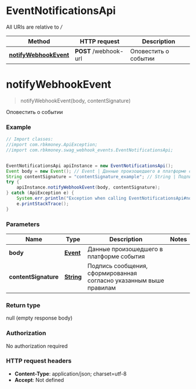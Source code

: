 # EventNotificationsApi

All URIs are relative to */*

Method | HTTP request | Description
------------- | ------------- | -------------
[**notifyWebhookEvent**](EventNotificationsApi.md#notifyWebhookEvent) | **POST** /webhook-url | Оповестить о событии

<a name="notifyWebhookEvent"></a>
# **notifyWebhookEvent**
> notifyWebhookEvent(body, contentSignature)

Оповестить о событии

### Example
```java
// Import classes:
//import com.rbkmoney.ApiException;
//import com.rbkmoney.swag_webhook_events.EventNotificationsApi;


EventNotificationsApi apiInstance = new EventNotificationsApi();
Event body = new Event(); // Event | Данные произошедшего в платформе события
String contentSignature = "contentSignature_example"; // String | Подпись сообщения, сформированная согласно указанным выше правилам 
try {
    apiInstance.notifyWebhookEvent(body, contentSignature);
} catch (ApiException e) {
    System.err.println("Exception when calling EventNotificationsApi#notifyWebhookEvent");
    e.printStackTrace();
}
```

### Parameters

Name | Type | Description  | Notes
------------- | ------------- | ------------- | -------------
 **body** | [**Event**](Event.md)| Данные произошедшего в платформе события |
 **contentSignature** | [**String**](.md)| Подпись сообщения, сформированная согласно указанным выше правилам  |

### Return type

null (empty response body)

### Authorization

No authorization required

### HTTP request headers

 - **Content-Type**: application/json; charset=utf-8
 - **Accept**: Not defined


